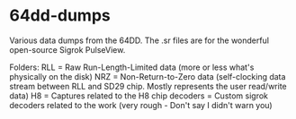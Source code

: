 # 64dd-dumps
Various data dumps from the 64DD. The .sr files are for the wonderful open-source Sigrok PulseView.

Folders:
RLL = Raw Run-Length-Limited data (more or less what's physically on the disk)
NRZ = Non-Return-to-Zero data (self-clocking data stream between RLL and SD29 chip. Mostly represents the user read/write data)
H8 = Captures related to the H8 chip
decoders = Custom sigrok decoders related to the work (very rough - Don't say I didn't warn you)
